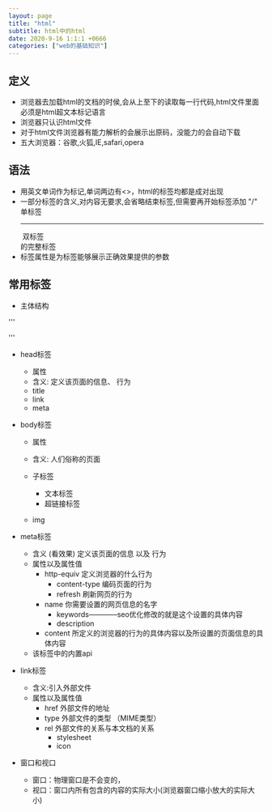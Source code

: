 ```yaml
---
layout: page
title: "html"
subtitle: html中的html
date: 2020-9-16 1:1:1 +0666
categories: ["web的基础知识"]
---
```


## 定义

  - 浏览器去加载html的文档的时侯,会从上至下的读取每一行代码,html文件里面必须是html超文本标记语言
  - 浏览器只认识html文件
  - 对于html文件浏览器有能力解析的会展示出原码，没能力的会自动下载
  - 五大浏览器：谷歌,火狐,IE,safari,opera

## 语法

  - 用英文单词作为标记,单词两边有<>，html的标签均都是成对出现
  - 一部分标签的含义,对内容无要求,会省略结束标签,但需要再开始标签添加 "/"  单标签<hr /><img src="" /> 双标签<div></div>的完整标签
  - 标签属性是为标签能够展示正确效果提供的参数 <img src="">

## 常用标签
   
   - 主体结构

   '''
   <!-- 告知浏览器本文档采用的是哪个规范 -->
   <!doctype html>
   <html>
       <head></head>
       <body></body>
   </html>
   '''

   - head标签
     - 属性
     - 含义: 定义该页面的信息、 行为
      - title 
      - link
      - meta
   - body标签
      - 属性
      - 含义: 人们俗称的页面
      - 子标签
         - 文本标签
         - 超链接标签

      - img
   - meta标签
      - 含义 (看效果) 定义该页面的信息 以及 行为
      - 属性以及属性值
         - http-equiv 定义浏览器的什么行为
            - content-type 编码页面的行为
            - refresh 刷新网页的行为
         - name 你需要设置的网页信息的名字
            - keywords————seo优化修改的就是这个设置的具体内容
            - description
        - content 所定义的浏览器的行为的具体内容以及所设置的页面信息的具体内容
      - 该标签中的内置api
   - link标签
      - 含义:引入外部文件
      - 属性以及属性值
        - href 外部文件的地址
        - type 外部文件的类型 （MIME类型）
        - rel 外部文件的关系与本文档的关系
            - stylesheet
            - icon




   - 窗口和视口
       - 窗口：物理窗口是不会变的，
       - 视口：窗口内所有包含的内容的实际大小(浏览器窗口缩小放大的实际大小)


      